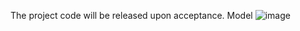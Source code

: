The project code will be released upon acceptance.
Model
![image]([assert/frame.png](https://github.com/zhangxc0105/FAHM/blob/main/assert/framework.png))
